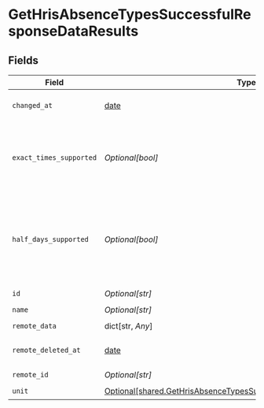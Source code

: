 # GetHrisAbsenceTypesSuccessfulResponseDataResults


## Fields

| Field                                                                                                                                                    | Type                                                                                                                                                     | Required                                                                                                                                                 | Description                                                                                                                                              |
| -------------------------------------------------------------------------------------------------------------------------------------------------------- | -------------------------------------------------------------------------------------------------------------------------------------------------------- | -------------------------------------------------------------------------------------------------------------------------------------------------------- | -------------------------------------------------------------------------------------------------------------------------------------------------------- |
| `changed_at`                                                                                                                                             | [date](https://docs.python.org/3/library/datetime.html#date-objects)                                                                                     | :heavy_check_mark:                                                                                                                                       | YYYY-MM-DDTHH:mm:ss.sssZ<br/><br/>[](https://developer.mozilla.org/en-US/docs/Web/JavaScript/Reference/Global_Objects/Date/toISOString)                  |
| `exact_times_supported`                                                                                                                                  | *Optional[bool]*                                                                                                                                         | :heavy_check_mark:                                                                                                                                       | `true` if the system supports exact times (absences with a `start_time` and an `end_time`) for this absence, `false` if not.                             |
| `half_days_supported`                                                                                                                                    | *Optional[bool]*                                                                                                                                         | :heavy_check_mark:                                                                                                                                       | Whether the integration supports half-day absences (represented through `start_half_day` and `end_half_day`) for this absence type.                      |
| `id`                                                                                                                                                     | *Optional[str]*                                                                                                                                          | :heavy_check_mark:                                                                                                                                       | N/A                                                                                                                                                      |
| `name`                                                                                                                                                   | *Optional[str]*                                                                                                                                          | :heavy_check_mark:                                                                                                                                       | N/A                                                                                                                                                      |
| `remote_data`                                                                                                                                            | dict[str, *Any*]                                                                                                                                         | :heavy_check_mark:                                                                                                                                       | N/A                                                                                                                                                      |
| `remote_deleted_at`                                                                                                                                      | [date](https://docs.python.org/3/library/datetime.html#date-objects)                                                                                     | :heavy_check_mark:                                                                                                                                       | YYYY-MM-DDTHH:mm:ss.sssZ<br/><br/>[](https://developer.mozilla.org/en-US/docs/Web/JavaScript/Reference/Global_Objects/Date/toISOString)                  |
| `remote_id`                                                                                                                                              | *Optional[str]*                                                                                                                                          | :heavy_check_mark:                                                                                                                                       | N/A                                                                                                                                                      |
| `unit`                                                                                                                                                   | [Optional[shared.GetHrisAbsenceTypesSuccessfulResponseDataResultsUnit]](undefined/models/shared/gethrisabsencetypessuccessfulresponsedataresultsunit.md) | :heavy_check_mark:                                                                                                                                       | N/A                                                                                                                                                      |